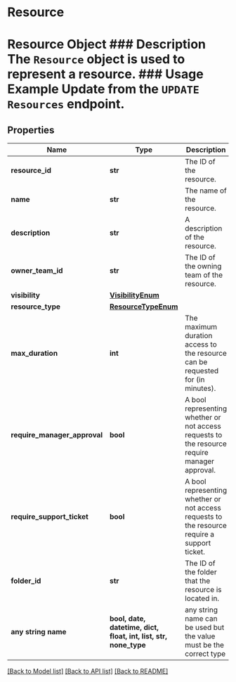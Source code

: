 # Resource

# Resource Object ### Description The `Resource` object is used to represent a resource.  ### Usage Example Update from the `UPDATE Resources` endpoint.

## Properties
Name | Type | Description | Notes
------------ | ------------- | ------------- | -------------
**resource_id** | **str** | The ID of the resource. | 
**name** | **str** | The name of the resource. | [optional] 
**description** | **str** | A description of the resource. | [optional] 
**owner_team_id** | **str** | The ID of the owning team of the resource. | [optional] 
**visibility** | [**VisibilityEnum**](VisibilityEnum.md) |  | [optional] 
**resource_type** | [**ResourceTypeEnum**](ResourceTypeEnum.md) |  | [optional] 
**max_duration** | **int** | The maximum duration access to the resource can be requested for (in minutes). | [optional] 
**require_manager_approval** | **bool** | A bool representing whether or not access requests to the resource require manager approval. | [optional] 
**require_support_ticket** | **bool** | A bool representing whether or not access requests to the resource require a support ticket. | [optional] 
**folder_id** | **str** | The ID of the folder that the resource is located in. | [optional] 
**any string name** | **bool, date, datetime, dict, float, int, list, str, none_type** | any string name can be used but the value must be the correct type | [optional]

[[Back to Model list]](../README.md#documentation-for-models) [[Back to API list]](../README.md#documentation-for-api-endpoints) [[Back to README]](../README.md)



